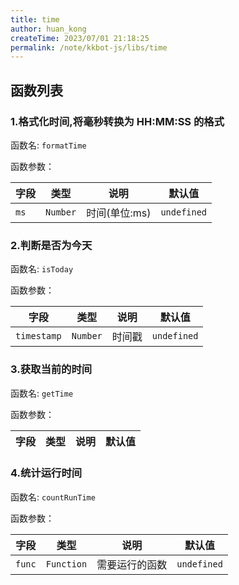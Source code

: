 ```yaml
---
title: time
author: huan_kong
createTime: 2023/07/01 21:18:25
permalink: /note/kkbot-js/libs/time
---
```


## 函数列表

### 1.格式化时间,将毫秒转换为 HH:MM:SS 的格式

函数名: `formatTime`

函数参数：

| 字段 | 类型     | 说明          | 默认值      |
| ---- | -------- | ------------- | ----------- |
| `ms` | `Number` | 时间(单位:ms) | `undefined` |

### 2.判断是否为今天

函数名: `isToday`

函数参数：

| 字段        | 类型     | 说明   | 默认值      |
| ----------- | -------- | ------ | ----------- |
| `timestamp` | `Number` | 时间戳 | `undefined` |

### 3.获取当前的时间

函数名: `getTime`

函数参数：

| 字段 | 类型 | 说明 | 默认值 |
| ---- | ---- | ---- | ------ |

### 4.统计运行时间

函数名: `countRunTime`

函数参数：

| 字段   | 类型       | 说明           | 默认值      |
| ------ | ---------- | -------------- | ----------- |
| `func` | `Function` | 需要运行的函数 | `undefined` |
